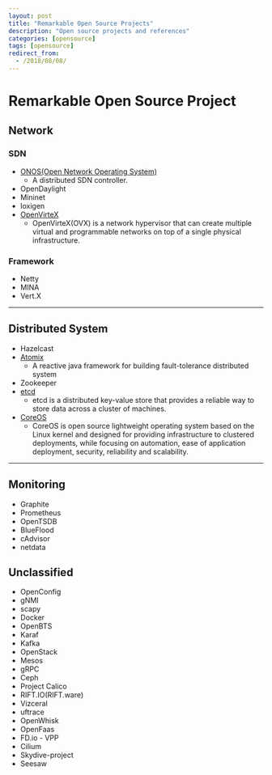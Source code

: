```yaml
---
layout: post
title: "Remarkable Open Source Projects"
description: "Open source projects and references"
categories: [opensource]
tags: [opensource]
redirect_from:
  - /2018/08/08/
---
```


# Remarkable Open Source Project

## Network
### SDN
- [ONOS(Open Network Operating System)](https://onosproject.org/)
  - A distributed SDN controller.
- OpenDaylight
- Mininet
- loxigen
- [OpenVirteX](https://ovx.onlab.us/)
  - OpenVirteX(OVX) is a network hypervisor that can create multiple virtual and programmable networks on top of a single physical infrastructure.

### Framework
- Netty
- MINA
- Vert.X

---

## Distributed System
- Hazelcast
- [Atomix](https://atomix.io/)
  - A reactive java framework for building fault-tolerance distributed system
- Zookeeper
- [etcd](https://coreos.com/etcd/)
  - etcd is a distributed key-value store that provides a reliable way to store data across a cluster of machines.
- [CoreOS](https://coreos.com/)
  - CoreOS is open source lightweight operating system based on the Linux kernel and designed for providing infrastructure to clustered deployments, while focusing on automation, ease of application deployment, security, reliability and scalability.

---

## Monitoring
- Graphite
- Prometheus
- OpenTSDB
- BlueFlood
- cAdvisor
- netdata

## Unclassified
- OpenConfig
- gNMI
- scapy
- Docker
- OpenBTS
- Karaf
- Kafka
- OpenStack
- Mesos
- gRPC
- Ceph
- Project Calico
- RIFT.IO(RIFT.ware)
- Vizceral
- uftrace
- OpenWhisk
- OpenFaas
- FD.io - VPP
- Cilium
- Skydive-project
- Seesaw
